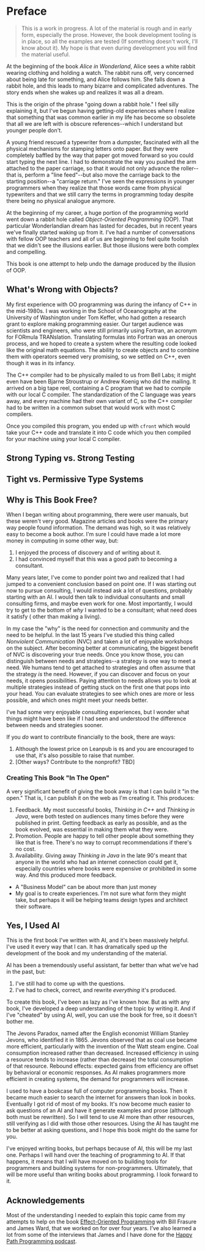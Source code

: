 # Preface

> This is a work in progress.
> A lot of the material is rough and in early form, especially the prose.
> However, the book development tooling is in place, so all the examples are tested (If something doesn't work, I'll
> know about it).
> My hope is that even during development you will find the material useful.

At the beginning of the book _Alice in Wonderland_, Alice sees a white rabbit wearing clothing and holding a watch.
The rabbit runs off, very concerned about being late for something, and Alice follows him.
She falls down a rabbit hole, and this leads to many bizarre and complicated adventures.
The story ends when she wakes up and realizes it was all a dream.

This is the origin of the phrase "going down a rabbit hole."
I feel silly explaining it, but I've begun having getting-old experiences where I realize that something that was
common earlier in my life has become so obsolete that all we are left with is obscure references--which I understand but
younger people don't.

A young friend rescued a typewriter from a dumpster, fascinated with all the physical mechanisms for stamping letters
onto paper.
But they were completely baffled by the way that paper got moved forward so you could start typing the next line.
I had to demonstrate the way you pushed the arm attached to the paper carriage, so that it would not only advance the
roller--that is, perform a "line feed"--but also move the carriage back to the starting position--a "carriage return."
I've seen the expressions in younger programmers when they realize that those words came from physical typewriters and
that we still carry the terms in programming today despite there being no physical analogue anymore.

At the beginning of my career, a huge portion of the programming world went down a rabbit hole called _Object-Oriented Programming_ (OOP).
That particular Wonderlandian dream has lasted for decades, but in recent years we've finally started waking up from it.
I've had a number of conversations with fellow OOP teachers and all of us are beginning to feel quite foolish that we didn't see the illusions earlier.
But those illusions were both complex and compelling.

This book is one attempt to help undo the damage produced by the illusion of OOP.

## What's Wrong with Objects?

My first experience with OO programming was during the infancy of C++ in the mid-1980s.
I was working in the School of Oceanography at the University of Washington under Tom Keffer, who had gotten a research grant to explore making programming easier.
Our target audience was scientists and engineers, who were still primarily using Fortran, an acronym for FORmula TRANslation.
Translating formulas into Fortran was an onerous process, and we hoped to create a system where the resulting code looked like the original math equations.
The ability to create objects and to combine them with operators seemed very promising, so we settled on C++, even though it was in its infancy.

The C++ compiler had to be physically mailed to us from Bell Labs; it might even have been Bjarne Stroustrup or Andrew Koenig who did the mailing.
It arrived on a big tape reel, containing a C program that we had to compile with our local C compiler.
The standardization of the C language was years away, and every machine had their own variant of C,
so the C++ compiler had to be written in a common subset that would work with most C compilers.

Once you compiled this program, you ended up with `cfront` which would take your C++ code and translate it into C code which you then compiled for your
machine using your local C compiler.

## Strong Typing vs. Strong Testing

## Tight vs. Permissive Type Systems

## Why is This Book Free?

When I began writing about programming, there were user manuals, but these weren't very good.
Magazine articles and books were the primary way people found information.
The demand was high, so it was relatively easy to become a book author.
I'm sure I could have made a lot more money in computing in some other way, but:

1. I enjoyed the process of discovery and of writing about it.
2. I had convinced myself that this was a good path to becoming a consultant.

Many years later, I've come to ponder point two and realized that I had jumped to a convenient conclusion based on point
one.
If I was starting out now to pursue consulting, I would instead ask a lot of questions, probably starting with an AI.
I would then talk to individual consultants and small consulting firms, and maybe even work for one.
Most importantly, I would try to get to the bottom of _why_ I wanted to be a consultant; what need does it satisfy (
other than making a living).

In my case the "why" is the need for connection and community and the need to be helpful.
In the last 15 years I've studied this thing called _Nonviolent Communication_ (NVC) and taken a lot of enjoyable
workshops on the subject.
After becoming better at communicating, the biggest benefit of NVC is discovering your true needs.
Once you know those, you can distinguish between needs and strategies--a strategy is one way to meet a need.
We humans tend to get attached to strategies and often assume that the strategy _is_ the need.
However, if you can discover and focus on your needs, it opens possibilities.
Paying attention to needs allows you to look at multiple strategies instead of getting stuck on the first one that pops
into your head.
You can evaluate strategies to see which ones are more or less possible, and which ones might meet your needs better.

I've had some very enjoyable consulting experiences,
but I wonder what things might have been like if I had seen and understood the difference between needs and strategies
sooner.

If you _do_ want to contribute financially to the book, there are ways:

1. Although the lowest price on Leanpub is `0$` and you are encouraged to use that, it's also possible to raise that
   number.
2. [Other ways? Contribute to the nonprofit? TBD]

### Creating This Book "In The Open"

A very significant benefit of giving the book away is that I can build it "in the open."
That is, I can publish it on the web as I'm creating it.
This produces:

1. Feedback. My most successful books, _Thinking in C++_ and _Thinking in Java_, were both tested on audiences many
   times before they were published in print.
   Getting feedback as early as possible, and as the book evolved, was essential in making them what they were.
2. Promotion. People are happy to tell other people about something they like that is free. There's no way to corrupt
   recommendations if there's no cost.
3. Availability. Giving away _Thinking in Java_ in the late 90's meant that anyone in the world who had an internet
   connection could get it,
   especially countries where books were expensive or prohibited in some way. And this produced more feedback.


- A "Business Model" can be about more than just money
- My goal is to create experiences. I'm not sure what form they might take, but perhaps it will be helping teams design
  types and architect their software.

## Yes, I Used AI

This is the first book I've written with AI, and it's been massively helpful.
I've used it every way that I can.
It has dramatically sped up the development of the book and my understanding of the material.

AI has been a tremendously useful assistant, far better than what we've had in the past, but:

1. I've still had to come up with the questions.
2. I've had to check, correct, and rewrite _everything_ it's produced.

To create this book, I've been as lazy as I've known how.
But as with any book, I've developed a deep understanding of the topic by writing it.
And if I've "cheated" by using AI, well, you can use the book for free, so it doesn't bother me.

The Jevons Paradox, named after the English economist William Stanley Jevons, who identified it in 1865.
Jevons observed that as coal use became more efficient, particularly with the invention of the Watt steam engine.
Coal consumption increased rather than decreased.
Increased efficiency in using a resource tends to increase (rather than decrease) the total consumption of that
resource.
Rebound effects: expected gains from efficiency are offset by behavioral or economic responses.
As AI makes programmers more efficient in creating systems, the demand for programmers will increase.

I used to have a bookcase full of computer programming books.
Then it became much easier to search the internet for answers than look in books.
Eventually I got rid of most of my books.
It's now become much easier to ask questions of an AI and have it generate examples and prose (although both must be
rewritten).
So I will tend to use AI more than other resources, still verifying as I did with those other resources.
Using the AI has taught me to be better at asking questions, and I hope this book might do the same for you.

I've enjoyed writing books, but perhaps because of AI, this will be my last one.
Perhaps I will hand over the teaching of programming to AI.
If that happens, it means that I will have moved on to building tools for programmers and building systems for
non-programmers.
Ultimately, that will be more useful than writing books about programming.
I look forward to it.

## Acknowledgements

Most of the understanding I needed to explain this topic came from my attempts to help on the
book [Effect-Oriented Programming](https://effectorientedprogramming.com/) with Bill Frasure and James Ward, that we
worked on for over four years.
I’ve also learned a lot from some of the interviews that James and I have done for
the [Happy Path Programming podcast](https://happypathprogramming.com/).
